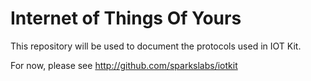 # Internet of Things Of Yours

This repository will be used to document the protocols used in IOT Kit.

For now, please see http://github.com/sparkslabs/iotkit

